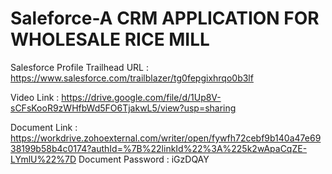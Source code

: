 # Saleforce-A CRM APPLICATION FOR WHOLESALE RICE MILL

Salesforce Profile Trailhead URL : https://www.salesforce.com/trailblazer/tg0fepgixhrqo0b3lf

Video Link : https://drive.google.com/file/d/1Up8V-sCFsKooR9zWHfbWd5FO6TjakwL5/view?usp=sharing

Document Link : https://workdrive.zohoexternal.com/writer/open/fywfh72cebf9b140a47e6938199b58b4c0174?authId=%7B%22linkId%22%3A%225k2wApaCqZE-LYmlU%22%7D 
Document Password : iGzDQAY
